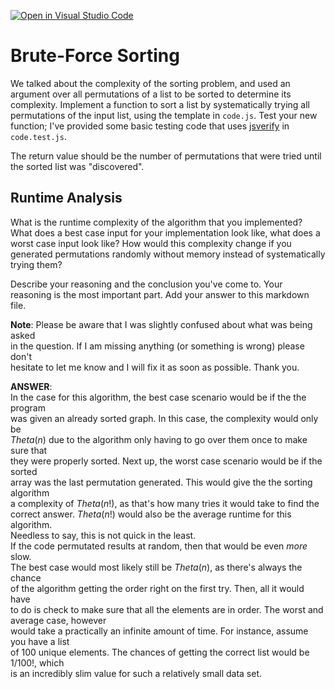 [![Open in Visual Studio Code](https://classroom.github.com/assets/open-in-vscode-718a45dd9cf7e7f842a935f5ebbe5719a5e09af4491e668f4dbf3b35d5cca122.svg)](https://classroom.github.com/online_ide?assignment_repo_id=11857777&assignment_repo_type=AssignmentRepo)
# Brute-Force Sorting

We talked about the complexity of the sorting problem, and used an argument over
all permutations of a list to be sorted to determine its complexity. Implement
a function to sort a list by systematically trying all permutations of the input
list, using the template in `code.js`. Test your new function; I've provided
some basic testing code that uses [jsverify](https://jsverify.github.io/) in
`code.test.js`.

The return value should be the number of permutations that were tried until the
sorted list was "discovered".

## Runtime Analysis

What is the runtime complexity of the algorithm that you implemented? What does
a best case input for your implementation look like, what does a worst case
input look like? How would this complexity change if you generated permutations
randomly without memory instead of systematically trying them?

Describe your reasoning and the conclusion you've come to. Your reasoning is the
most important part. Add your answer to this markdown file.  
  
**Note**: Please be aware that I was slightly confused about what was being asked  
in the question. If I am missing anything (or something is wrong) please don't  
hesitate to let me know and I will fix it as soon as possible. Thank you.  
 
**ANSWER**:  
In the case for this algorithm, the best case scenario would be if the the program  
was given an already sorted graph. In this case, the complexity would only be  
$Theta(n)$ due to the algorithm only having to go over them once to make sure that  
they were properly sorted. Next up, the worst case scenario would be if the sorted  
array was the last permutation generated. This would give the the sorting algorithm  
a complexity of $Theta(n!)$, as that's how many tries it would take to find the  
correct answer. $Theta(n!)$ would also be the average runtime for this algorithm.  
Needless to say, this is not quick in the least.  
If the code permutated results at random, then that would be even *more* slow.  
The best case would most likely still be $Theta(n)$, as there's always the chance  
of the algorithm getting the order right on the first try. Then, all it would have  
to do is check to make sure that all the elements are in order. The worst and average case, however  
would take a practically an infinite amount of time. For instance, assume you have a list  
of 100 unique elements. The chances of getting the correct list would be 1/100!, which  
is an incredibly slim value for such a relatively small data set. 
